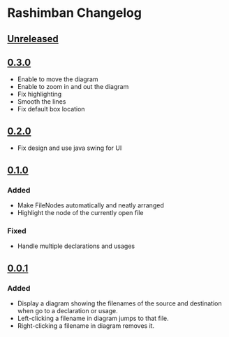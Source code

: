 <!-- Keep a Changelog guide -> https://keepachangelog.com -->

# Rashimban Changelog

## [Unreleased]

## [0.3.0]

- Enable to move the diagram
- Enable to zoom in and out the diagram
- Fix highlighting
- Smooth the lines
- Fix default box location

## [0.2.0]

- Fix design and use java swing for UI

## [0.1.0]

### Added

- Make FileNodes automatically and neatly arranged
- Highlight the node of the currently open file

### Fixed

- Handle multiple declarations and usages

## [0.0.1]

### Added

- Display a diagram showing the filenames of the source and destination when go to a declaration or usage.
- Left-clicking a filename in diagram jumps to that file.
- Right-clicking a filename in diagram removes it.

[Unreleased]: https://github.com/eucyt/rashimban/compare/v0.2.0...HEAD
[0.3.0]: https://github.com/eucyt/rashimban/compare/v0.2.0...v0.3.0
[0.2.0]: https://github.com/eucyt/rashimban/compare/v0.1.0...v0.2.0
[0.1.0]: https://github.com/eucyt/rashimban/compare/v0.0.1...v0.1.0
[0.0.1]: https://github.com/eucyt/rashimban/commits/v0.0.1
